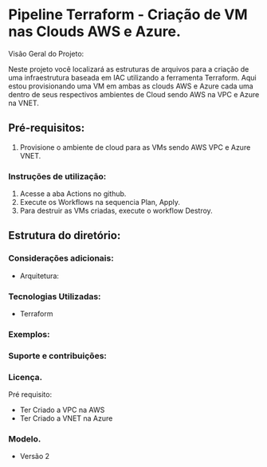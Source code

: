 # Pipeline Terraform - Criação de VM nas Clouds AWS e Azure.

Visão Geral do Projeto:

Neste projeto você localizará as estruturas de arquivos para a criação de uma infraestrutura baseada em IAC utilizando a ferramenta Terraform.
Aqui estou provisionando uma VM em ambas as clouds AWS e Azure cada uma dentro de seus respectivos ambientes de Cloud sendo AWS na VPC e Azure na VNET.


## Pré-requisitos:

1. Provisione o ambiente de cloud para as VMs sendo AWS VPC e Azure VNET.

### Instruções de utilização:

1. Acesse a aba Actions no github.
2. Execute os Workflows na sequencia Plan, Apply.
3. Para destruir as VMs criadas, execute o workflow Destroy.

## Estrutura do diretório:


### Considerações adicionais:

 - Arquitetura:

### Tecnologias Utilizadas:

- Terraform

### Exemplos:

### Suporte e contribuições:

### Licença.

Pré requisito:
 - Ter Criado a VPC na AWS
 - Ter Criado a VNET na Azure

 ### Modelo.

- Versão 2